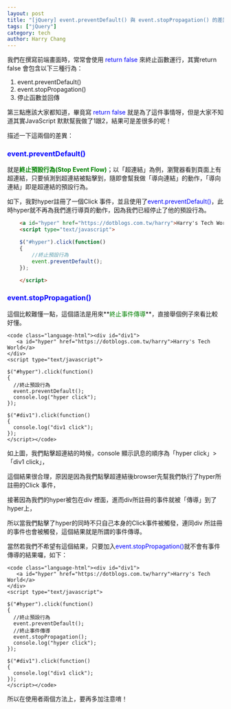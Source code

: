 ```yaml
---
layout: post
title: "[jQuery] event.preventDefault() 與 event.stopPropagation() 的差異"
tags: ["jQuery"]
category: tech
author: Harry Chang
---
```


我們在撰寫前端畫面時，常常會使用 <span style="color:#0000FF;">return false</span> 來終止函數運行，其實return false 會包含以下三種行為：

1.  event.preventDefault()
2.  event.stopPropagation()
3.  停止函數並回傳

第三點應該大家都知道，畢竟寫<span style="color:#0000FF;"> return false</span> 就是為了這件事情呀，但是大家不知道其實JavaScript 默默幫我做了1跟2，結果可是差很多的呢！

 <!--more-->

描述一下這兩個的差異：

### <span style="color:#0000FF;">event.preventDefault()</span>

就是<span style="color:#008000;">**終止預設行為(Stop Event Flow)**</span>；以「超連結」為例，瀏覽器看到頁面上有超連結，只要偵測到超連結被點擊到，隨即會幫我做「導向連結」的動作，「導向連結」即是超連結的預設行為。

如下，我對hyper註冊了一個Click 事件，並且使用了<span style="color:#0000FF;">event.preventDefault()</span>，此時hyper就不再為我們進行導頁的動作，因為我們已經停止了他的預設行為。
~~~ html
    <a id="hyper" href="https://dotblogs.com.tw/harry">Harry's Tech World</a>
    <script type="text/javascript">

    $("#hyper").click(function()
    {
        //終止預設行為
        event.preventDefault();
    });

    </script> 
~~~

### <span style="color:#0000FF;">**event.stopPropagation()**</span>

這個比較難懂一點，這個語法是用來**<span style="color:#008000;">終止事件傳導</span>**，直接舉個例子來看比較好懂。

    <code class="language-html"><div id="div1">
       <a id="hyper" href="https://dotblogs.com.tw/harry">Harry's Tech World</a>
    </div>
    <script type="text/javascript">

    $("#hyper").click(function()
    {
      //終止預設行為
      event.preventDefault();
      console.log("hyper click");
    });

    $("#div1").click(function()
    {
      console.log("div1 click");
    });
    </script></code>

如上圖，我們點擊超連結的時候，console 顯示訊息的順序為「hyper click」>「div1 click」，

這個結果很合理，原因是因為我們點擊超連結後browser先幫我們執行了hyper所註冊的Click 事件，

接著因為我們的hyper被包在div 裡面，進而div所註冊的事件就被「傳導」到了hyper上，

所以當我們點擊了hyper的同時不只自己本身的Click事件被觸發，連同div 所註冊的事件也會被觸發，這個結果就是所謂的事件傳導。

當然若我們不希望有這個結果，只要加入<span style="color:#0000FF;">event.stopPropagation()</span>就不會有事件傳導的結果囉，如下：

    <code class="language-html"><div id="div1">
       <a id="hyper" href="https://dotblogs.com.tw/harry">Harry's Tech World</a>
    </div>
    <script type="text/javascript">

    $("#hyper").click(function()
    {
      //終止預設行為
      event.preventDefault();
      //終止事件傳導
      event.stopPropagation();
      console.log("hyper click");
    });

    $("#div1").click(function()
    {
      console.log("div1 click");
    });
    </script></code>

所以在使用者兩個方法上，要再多加注意唷！

                